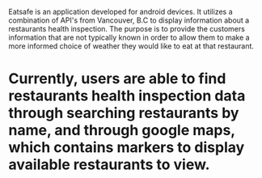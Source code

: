 Eatsafe is an application developed for android devices. It utilizes a combination of API's from Vancouver, B.C to display information about a restaurants health inspection. The purpose is to provide the customers information that are not typically known in order to allow them to make a more informed choice of weather they would like to eat at that restaurant.
#
# Currently, users are able to find restaurants health inspection data through searching restaurants by name, and through google maps, which contains markers to display available restaurants to view.
